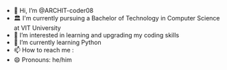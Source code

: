 - 👋 Hi, I’m @ARCHIT-coder08
- 🏛️ I'm currently pursuing a Bachelor of Technology in Computer Science at VIT University
- 👀 I’m interested in learning and upgrading my coding skills
- 🌱 I’m currently learning Python
- 📫 How to reach me : 
- 😄 Pronouns: he/him

<!---
ARCHIT-coder08/ARCHIT-coder08 is a ✨ special ✨ repository because its `README.md` (this file) appears on your GitHub profile.
You can click the Preview link to take a look at your changes.
--->
